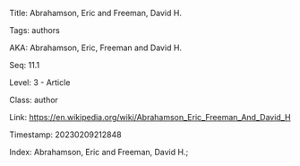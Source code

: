 Title:  Abrahamson, Eric and Freeman, David H.

Tags:   authors

AKA:    Abrahamson, Eric, Freeman and David H.

Seq:    11.1

Level:  3 - Article

Class:  author

Link:   https://en.wikipedia.org/wiki/Abrahamson_Eric_Freeman_And_David_H

Timestamp: 20230209212848

Index:  Abrahamson, Eric and Freeman, David H.; 
